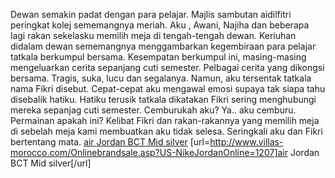 Dewan semakin padat dengan para pelajar. Majlis sambutan aidilfitri peringkat kolej sememangnya meriah. Aku , Awani, Najiha dan beberapa lagi rakan sekelasku memilih meja di tengah-tengah dewan. Keriuhan didalam dewan sememangnya menggambarkan kegembiraan para pelajar tatkala berkumpul bersama. Kesempatan berkumpul ini, masing-masing  mengeluarkan cerita sepanjang cuti semester. Pelbagai cerita yang dikongsi bersama. Tragis, suka, lucu dan segalanya. Namun, aku tersentak tatkala nama Fikri disebut. Cepat-cepat aku mengawal emosi supaya tak siapa tahu disebalik hatiku. Hatiku terusik tatkala dikatakan Fikri sering menghubungi mereka sepanjag cuti semester. Cemburukah aku? Ya.. aku cemburu. Permainan apakah ini? Kelibat Fikri dan rakan-rakannya yang memilih meja di sebelah meja kami membuatkan aku tidak selesa. Seringkali aku dan Fikri bertentang mata.
 <a href="http://www.villas-morocco.com/Onlinebrandsale.asp?US-NikeJordanOnline=1207" >air Jordan BCT Mid silver</a>
[url=http://www.villas-morocco.com/Onlinebrandsale.asp?US-NikeJordanOnline=1207]air Jordan BCT Mid silver[/url]